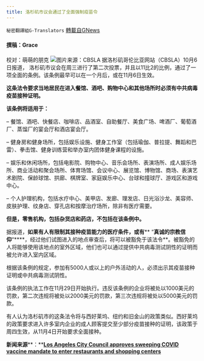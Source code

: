 ```yaml
---
title: 洛杉矶市议会通过了全面强制疫苗令
---
```

`秘密翻譯組G-Translators` [轉載自GNews](https://gnews.org/zh-hans/1577996/)

#### 撰稿：Grace
校对：萌萌的朋克
![](https://assets.gnews.org/wp-content/uploads/2021/10/1-31.jpg)图片来源：CBSLA
据洛杉矶哥伦比亚网站（CBSLA）10月6日报道， 洛杉矶市议会在周三进行了第二次投票，并且以11比2的比例，通过了一项全面的条例。该条例最早可以在一个月后，或在11月6日生效。

**这条法令要求当地居民在进入餐馆、酒吧、购物中心和其他场所时必须有****中共病毒****疫苗接种证明。**

**该条例将适用于：**

– 餐馆、酒吧、快餐店、咖啡店、品酒室、自助餐厅、美食广场、啤酒厂、葡萄酒厂、蒸馏厂的宴会厅和酒店宴会厅。

– 健身房和健身场所，包括娱乐设施、健身工作室（包括瑜伽、普拉提、舞蹈和巴雷）、拳击馆、健身训练营和举办室内团体健身课程的设施。

– 娱乐和休闲场所，包括电影院、购物中心、音乐会场所、表演场所、成人娱乐场所、商业活动和聚会场所、体育场馆、会议中心、展览馆、博物馆、商场、表演艺术剧院、保龄球馆、拱廊、棋牌室、家庭娱乐中心、台球和撞球厅、游戏区和游戏中心。

– 个人护理机构，包括水疗中心、美甲店、发廊、理发店、日光浴沙龙、美容师、皮肤护理、纹身店、穿孔店和按摩治疗场所，除非有医疗需要。

**但是，零售机构，包括杂货店和药店，不包括在该条例中。**

据报道，**如果有人有限制其接种疫苗能力的医疗条件，或有**** “****真诚的宗教信仰****“****，经过他们试图进入的地点审查后，将可以被豁免于该法令**。被豁免的人将能够使用该地点的室外区域，他们也可以通过提供中共病毒测试阴性的证明而被允许进入室内区域。

根据该条例的规定，参加有5000人或以上的户外活动的人，必须出示其疫苗接种证明或中共病毒测试阴性。

该条例的执法工作在11月29日开始执行。违反该条例的企业将被处以1000美元的罚款，第二次违规将被处以2000美元的罚款，第三次违规将被处以5000美元的罚款。

有人认为洛杉矶市的这条法令将与西好莱坞、纽约和旧金山的政策类似。西好莱坞的政策要求进入许多室内企业的成人顾客提交至少部分疫苗接种的证明，该政策于周四生效，从11月4日开始要求全面接种。

**新闻来源****：**[**Los Angeles City Council approves sweeping COVID vaccine mandate to enter restaurants and shopping centers**](https://www.cbsnews.com/news/covid-vaccine-mandate-los-angeles-restaurants-shopping/)
